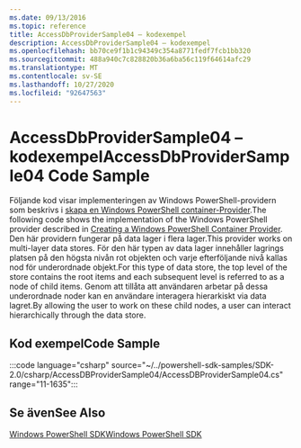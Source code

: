```yaml
---
ms.date: 09/13/2016
ms.topic: reference
title: AccessDbProviderSample04 – kodexempel
description: AccessDbProviderSample04 – kodexempel
ms.openlocfilehash: bb70ce9f1b1c94349c354a8771fedf7fcb1bb320
ms.sourcegitcommit: 488a940c7c828820b36a6ba56c119f64614afc29
ms.translationtype: MT
ms.contentlocale: sv-SE
ms.lasthandoff: 10/27/2020
ms.locfileid: "92647563"
---
```

# <a name="accessdbprovidersample04-code-sample"></a><span data-ttu-id="0572d-103">AccessDbProviderSample04 – kodexempel</span><span class="sxs-lookup"><span data-stu-id="0572d-103">AccessDbProviderSample04 Code Sample</span></span>

<span data-ttu-id="0572d-104">Följande kod visar implementeringen av Windows PowerShell-providern som beskrivs i [skapa en Windows PowerShell container-Provider](./creating-a-windows-powershell-container-provider.md).</span><span class="sxs-lookup"><span data-stu-id="0572d-104">The following code shows the implementation of the Windows PowerShell provider described in [Creating a Windows PowerShell Container Provider](./creating-a-windows-powershell-container-provider.md).</span></span>
<span data-ttu-id="0572d-105">Den här providern fungerar på data lager i flera lager.</span><span class="sxs-lookup"><span data-stu-id="0572d-105">This provider works on multi-layer data stores.</span></span> <span data-ttu-id="0572d-106">För den här typen av data lager innehåller lagrings platsen på den högsta nivån rot objekten och varje efterföljande nivå kallas nod för underordnade objekt.</span><span class="sxs-lookup"><span data-stu-id="0572d-106">For this type of data store, the top level of the store contains the root items and each subsequent level is referred to as a node of child items.</span></span> <span data-ttu-id="0572d-107">Genom att tillåta att användaren arbetar på dessa underordnade noder kan en användare interagera hierarkiskt via data lagret.</span><span class="sxs-lookup"><span data-stu-id="0572d-107">By allowing the user to work on these child nodes, a user can interact hierarchically through the data store.</span></span>

## <a name="code-sample"></a><span data-ttu-id="0572d-108">Kod exempel</span><span class="sxs-lookup"><span data-stu-id="0572d-108">Code Sample</span></span>

:::code language="csharp" source="~/../powershell-sdk-samples/SDK-2.0/csharp/AccessDBProviderSample04/AccessDBProviderSample04.cs" range="11-1635":::

## <a name="see-also"></a><span data-ttu-id="0572d-109">Se även</span><span class="sxs-lookup"><span data-stu-id="0572d-109">See Also</span></span>

[<span data-ttu-id="0572d-110">Windows PowerShell SDK</span><span class="sxs-lookup"><span data-stu-id="0572d-110">Windows PowerShell SDK</span></span>](../windows-powershell-reference.md)
